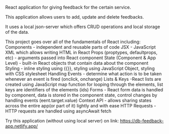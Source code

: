 React application for giving feedback for the certain service.

This application allows users to add, update and delete feedbacks. 

It uses a local json-server which offers CRUD operations and local storage of the data.

This project goes over all of the fundamentals of React including:
Components - independent and reusable parts of code
JSX - JavaScript XML which allows writing HTML in React
Props (proptypes, defaultprops, etc) - arguments passed into React component
State (Component & App Level) - built-in React objects that contain data about the component
Styling - inline styling using {{}}, styling using JavaScript Object, styling with CSS stylesheet
Handling Events - determine what action is to be taken whenever an event is fired (onclick, onchange)
Lists & Keys -React lists are created using JavaScript map function for looping through the elements, list keys are identifiers of the elements (ids)
Forms - React form data is handled by component, data is stored in the component state, control changes by handling events (eent.target.value)
Context API - allows sharing states across the entire app(or part of it) lightly and with ease
HTTP Requests - HTTP requests are handled using asyncAwait fetch



Try this application (without using local server) on link: https://db-feedback-app.netlify.app/
